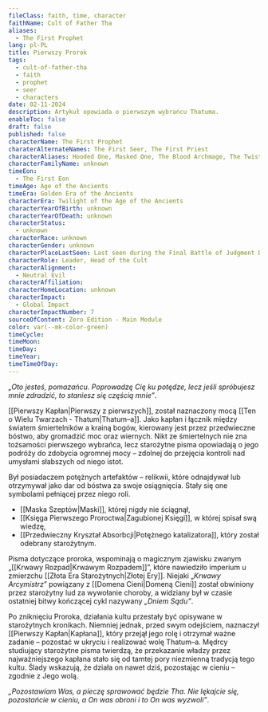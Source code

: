 ```yaml
---
fileClass: faith, time, character
faithName: Cult of Father Tha
aliases:
  - The First Prophet
lang: pl-PL
title: Pierwszy Prorok
tags:
  - cult-of-father-tha
  - faith
  - prophet
  - seer
  - characters
date: 02-11-2024
description: Artykuł opowiada o pierwszym wybrańcu Thatuma.
enableToc: false
draft: false
published: false
characterName: The First Prophet
charaterAlternateNames: The First Seer, The First Priest
characterAliases: Hooded One, Masked One, The Blood Archmage, The Twisted One
characterFamilyName: unknown
timeEon:
  - The First Eon
timeAge: Age of the Ancients
timeEra: Golden Era of the Ancients
characterEra: Twilight of the Age of the Ancients
characterYearOfBirth: unknown
characterYearOfDeath: unknown
characterStatus:
  - unknown
characterRace: unknown
characterGender: unknown
characterPlaceLastSeen: Last seen during the Final Battle of Judgment Day
characterRole: Leader, Head of the Cult
characterAlignment:
  - Neutral Evil
characterAffiliation: 
characterHomeLocation: unknown
characterImpact:
  - Global Impact
characterImpactNumber: 7
sourceOfContent: Zero Edition - Main Module
color: var(--mk-color-green)
timeCycle: 
timeMoon: 
timeDay: 
timeYear: 
timeTimeOfDay: 
---
```

*„Oto jesteś, pomazańcu. Poprowadzę Cię ku potędze, lecz jeśli spróbujesz mnie zdradzić, to staniesz się częścią mnie”*.

[[Pierwszy Kapłan|Pierwszy z pierwszych]], został naznaczony mocą [[Ten o Wielu Twarzach - Thatum|Thatum–a]]. Jako kapłan i łącznik między światem śmiertelników a krainą bogów, kierowany jest przez przedwieczne bóstwo, aby gromadzić moc oraz wiernych. 
Nikt ze śmiertelnych nie zna tożsamości pierwszego wybrańca, lecz starożytne pisma opowiadają o jego podróży do zdobycia ogromnej mocy – zdolnej do przejęcia kontroli nad umysłami słabszych od niego istot.

Był posiadaczem potężnych artefaktów – relikwii, które odnajdywał lub otrzymywał jako dar od bóstwa za swoje osiągnięcia.
Stały się one symbolami pełniącej przez niego roli.
- [[Maska Szeptów|Maski]], której nigdy nie ściągnął,
- [[Księga Pierwszego Proroctwa|Zagubionej Księgi]], w której spisał swą wiedzę,
- [[Przedwieczny Kryształ Absorbcji|Potężnego katalizatora]], który został odebrany starożytnym.

Pisma dotyczące proroka, wspominają o magicznym zjawisku zwanym „[[Krwawy Rozpad|Krwawym Rozpadem]]”, które nawiedziło imperium u zmierzchu [[Złota Era Starożytnych|Złotej Ery]]. Niejaki „*Krwawy Arcymistrz*” powiązany z [[Domena Cieni|Domeną Cieni]] został obwiniony przez starożytny lud za wywołanie choroby, a widziany był w czasie ostatniej bitwy kończącej cykl nazywany *„Dniem Sądu”*.

Po zniknięciu Proroka, działania kultu przestały być opisywane w starożytnych kronikach. Niemniej jednak, przed swym odejściem, naznaczył [[Pierwszy Kapłan|Kapłana]], który przejął jego rolę i otrzymał ważne zadanie – pozostać w ukryciu i realizować wolę Thatum–a.
Mędrcy studiujący starożytne pisma twierdzą, że przekazanie władzy przez najważniejszego kapłana stało się od tamtej pory niezmienną tradycją tego kultu. Ślady wskazują, że działa on nawet dziś, pozostając w cieniu – zgodnie z Jego wolą.

*„Pozostawiam Was, a pieczę sprawować będzie Tha. Nie lękajcie się, pozostańcie w cieniu, a On was obroni i to On was wyzwoli”*.
